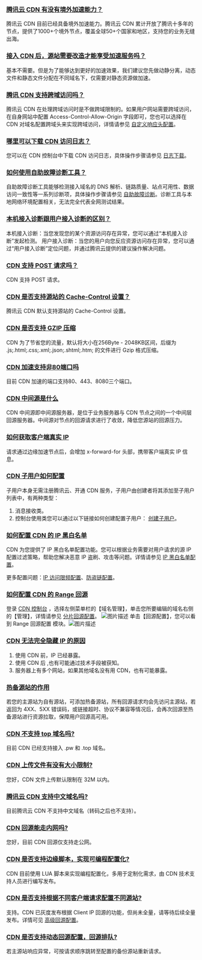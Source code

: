 ### [腾讯云 CDN 有没有境外加速能力？](id:q1)
腾讯云 CDN 目前已经具备境外加速能力。腾讯云 CDN 累计开放了腾讯十多年的节点，提供了1000+个境外节点，覆盖全球50+个国家和地区，支持您的业务无缝出海。

### [接入 CDN 后，源站需要改造才能享受加速服务吗？](id:q2)
基本不需要。但是为了能够达到更好的加速效果，我们建议您先做动静分离，动态文件和静态文件分配在不同域名下，仅需要对静态资源做加速。

### [腾讯 CDN 支持跨域访问吗？](id:q3)
腾讯云 CDN 在处理跨域访问时是不做跨域限制的。如果用户网站需要跨域访问，在自身网站中配置 Access-Control-Allow-Origin 字段即可，您也可以选择在 CDN 对域名配置跨域头来实现跨域访问，详情请参见 [自定义响应头配置](https://cloud.tencent.com/doc/product/228/6296)。

### [哪里可以下载 CDN 访问日志？](id:q4)
您可以在 CDN 控制台中下载 CDN 访问日志，具体操作步骤请参见 [日志下载](https://cloud.tencent.com/document/product/228/6316#.E4.BD.BF.E7.94.A8.E6.96.B9.E5.BC.8F)。

### [如何使用自助故障诊断工具？](id:q5)
自助故障诊断工具能够检测接入域名的 DNS 解析、链路质量、站点可用性、数据访问一致性等一系列诊断项，具体操作步骤请参见 [自助故障诊断](https://cloud.tencent.com/document/product/228/6304)。诊断工具与本地网络环境配置相关，无法完全代表全网测试结果。

### [本机接入诊断跟用户接入诊断的区别？](id:q6)
本机接入诊断：当您发现您的某个资源访问存在异常，您可以通过“本机接入诊断”发起检测。
用户接入诊断：当您的用户向您反应资源访问存在异常，您可以通过“用户接入诊断”定位问题，并通过腾讯云提供的建议操作解决问题。

### [CDN 支持 POST 请求吗？](id:q7)
CDN 支持 POST 请求。

### [CDN 是否支持源站的 Cache-Control 设置？](id:q8)
腾讯云 CDN 默认支持源站的 Cache-Control 设置。

### [CDN 是否支持 GZIP 压缩](id:q9)
CDN 为了节省您的流量，默认将大小在256Byte - 2048KB区间，后缀为 .js;.html;.css;.xml;.json;.shtml;.htm; 的文件进行 Gzip 格式压缩。

### [CDN 加速支持非80端口吗](id:q10)
目前 CDN 加速的端口支持80、443、8080三个端口。

### [CDN 中间源是什么](id:q11)
CDN 中间源即中间源服务器，是位于业务服务器与 CDN 节点之间的一个中间层回源服务器。中间源对节点的回源请求进行了收敛，降低您源站的回源压力。

### [如何获取客户端真实 IP](id:q12)
请求通过边缘加速节点后，会增加 x-forward-for 头部，携带客户端真实 IP 信息。

### [CDN 子用户如何配置](id:q13)
子用户本身无需注册腾讯云、开通 CDN 服务，子用户由创建者将其添加至子用户列表中，有两种类型：
1. 消息接收类。
2. 控制台使用类您可以通过以下链接如何创建配置子用户： [创建子用户](https://cloud.tencent.com/document/product/228/41867)。

### [如何配置 CDN 的 IP 黑白名单](id:q14)
CDN 为您提供了 IP 黑白名单配置功能。您可以根据业务需要对用户请求的源 IP 配置过滤策略，帮助您解决恶意 IP 盗刷、攻击等问题。详情请参见 [IP 黑白名单配置](https://cloud.tencent.com/document/product/228/41431)。

更多配置问题：[IP 访问限频配置](https://cloud.tencent.com/document/product/228/41432)、[防盗链配置](https://cloud.tencent.com/document/product/228/41454)。

### [如何配置 CDN 的 Range 回源](id:q15)
登录  [CDN 控制台](https://console.cloud.tencent.com/cdn) ，选择左侧菜单栏的【域名管理】，单击您所要编辑的域名右侧的【管理】，详情请参见 [分片回源配置](https://cloud.tencent.com/document/product/228/7184)。 
![图片描述](https://main.qcloudimg.com/raw/d3e75f57d7731cedbbc55690fccf8e42.png)
单击【回源配置】，您可以看到 Range 回源配置 模块。![图片描述](https://main.qcloudimg.com/raw/8a7e81c54c7cb0f950441759c0e62f48.png)

### [CDN 无法完全隐藏 IP 的原因](id:q16)
1. 使用 CDN 前，IP 已经暴露。
2. 使用 CDN 后 ,也有可能通过技术手段被获知。
3. 服务器上有多个网站，如果其他域名没有用 CDN，也有可能暴露。

### [热备源站的作用](id:q17)
若您的主源站为自有源站，可添加热备源站，所有回源请求均会先访问主源站，若返回为 4XX、5XX 错误码，或链接超时、协议不兼容等情况后，会再次回源至热备源站进行资源拉取，保障用户回源高可用。

### [CDN 不支持 top 域名吗?](id:q18)
目前 CDN 已经支持接入 .pw 和 .top 域名。

### [CDN 上传文件有没有大小限制?](id:q19)
您好，CDN 文件上传默认限制在 32M 以内。

### [腾讯云 CDN 支持中文域名吗?](id:q20)
目前腾讯云 CDN 不支持中文域名（转码之后也不支持）。

### [CDN 回源能走内网吗?](id:q21)
您好，目前 CDN 回源仅支持走公网。

### [CDN 是否支持边缘脚本，实现可编程配置化?](id:q22)
CDN 目前使用 LUA 脚本来实现编程配置化，多用于定制化需求，由 CDN 技术支持人员进行编写发布。

### [CDN 是否支持根据不同客户端请求配置不同源站?](id:q23)
支持。CDN 已灰度发布根据 Client IP 回源的功能，但尚未全量，请等待后续全量发布。详情可见 [高级回源配置](https://cloud.tencent.com/document/product/228/51108)。

### [CDN 是否支持动态回源配置，回源排队?](id:q24)
若主源站响应异常，可按请求顺序跳转至配置的备份源站重新请求。
